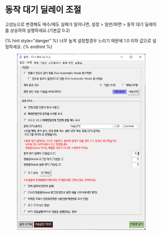 # 동작 대기 딜레이 조절

고성능으로 변경해도 매수/매도 실패가 일어나면, 설정 > 일반/화면 > 동작 대기 딜레이를 상승하여 실행하세요.(기본값 0.2)

{% hint style="danger" %}
너무 높게 설정할경우 느리기 때문에 1.0 이하 값으로 설정하세요.
{% endhint %}

<figure><img src="../.gitbook/assets/image (3) (1) (1).png" alt=""><figcaption></figcaption></figure>
